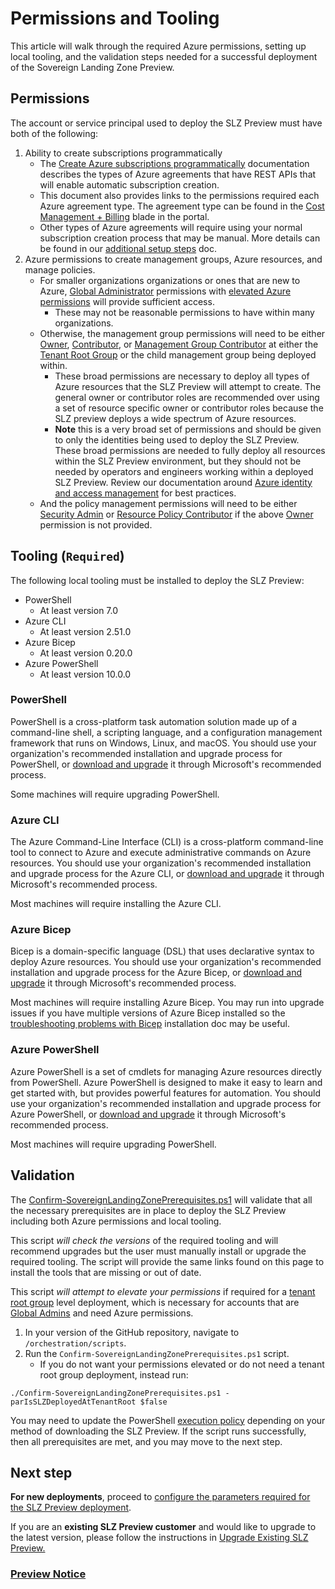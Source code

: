 # Permissions and Tooling

This article will walk through the required Azure permissions, setting up local tooling, and the validation steps needed for a successful deployment of the Sovereign Landing Zone Preview.

## Permissions

The account or service principal used to deploy the SLZ Preview must have both of the following:

1. Ability to create subscriptions programmatically
   * The [Create Azure subscriptions programmatically](https://learn.microsoft.com/azure/cost-management-billing/manage/programmatically-create-subscription) documentation describes the types of Azure agreements that have REST APIs that will enable automatic subscription creation.
   * This document also provides links to the permissions required each Azure agreement type. The agreement type can be found in the [Cost Management + Billing](https://learn.microsoft.com/azure/cost-management-billing/manage/view-all-accounts#check-the-type-of-your-account) blade in the portal.
   * Other types of Azure agreements will require using your normal subscription creation process that may be manual. More details can be found in our [additional setup steps](scenarios/Using-Existing-Subscriptions.md) doc.
2. Azure permissions to create management groups, Azure resources, and manage policies.
   * For smaller organizations organizations or ones that are new to Azure, [Global Administrator](https://learn.microsoft.com/azure/active-directory/roles/permissions-reference#global-administrator) permissions with [elevated Azure permissions](https://learn.microsoft.com/azure/role-based-access-control/elevate-access-global-admin) will provide sufficient access.
     * These may not be reasonable permissions to have within many organizations.
   * Otherwise, the management group permissions will need to be either [Owner](https://learn.microsoft.com/azure/role-based-access-control/built-in-roles#owner), [Contributor](https://learn.microsoft.com/azure/role-based-access-control/built-in-roles#contributor), or [Management Group Contributor](https://learn.microsoft.com/azure/role-based-access-control/built-in-roles#management-group-contributor) at either the [Tenant Root Group](https://learn.microsoft.com/azure/governance/management-groups/overview#hierarchy-of-management-groups-and-subscriptions) or the child management group being deployed within.
     * These broad permissions are necessary to deploy all types of Azure resources that the SLZ Preview will attempt to create. The general owner or contributor roles are recommended over using a set of resource specific owner or contributor roles because the SLZ preview deploys a wide spectrum of Azure resources.
     * **Note** this is a very broad set of permissions and should be given to only the identities being used to deploy the SLZ Preview. These broad permissions are needed to fully deploy all resources within the SLZ Preview environment, but they should not be needed by operators and engineers working within a deployed SLZ Preview. Review our documentation around [Azure identity and access management](https://learn.microsoft.com/azure/security/fundamentals/identity-management-best-practices) for best practices.
   * And the policy management permissions will need to be either [Security Admin](https://learn.microsoft.com/azure/role-based-access-control/built-in-roles#security-admin) or [Resource Policy Contributor](https://learn.microsoft.com/azure/role-based-access-control/built-in-roles#resource-policy-contributor) if the above [Owner](https://learn.microsoft.com/azure/role-based-access-control/built-in-roles#owner) permission is not provided.

## Tooling (`Required`)

The following local tooling must be installed to deploy the SLZ Preview:
* PowerShell
  * At least version 7.0
* Azure CLI
  * At least version 2.51.0
* Azure Bicep
  * At least version 0.20.0
* Azure PowerShell
  * At least version 10.0.0

### PowerShell

PowerShell is a cross-platform task automation solution made up of a command-line shell, a scripting language, and a configuration management framework that runs on Windows, Linux, and macOS. You should use your organization's recommended installation and upgrade process for PowerShell, or [download and upgrade](https://learn.microsoft.com/powershell/scripting/install/installing-powershell-on-windows?view=powershell-7.3) it through Microsoft's recommended process.

Some machines will require upgrading PowerShell.

### Azure CLI

The Azure Command-Line Interface (CLI) is a cross-platform command-line tool to connect to Azure and execute administrative commands on Azure resources. You should use your organization's recommended installation and upgrade process for the Azure CLI, or [download and upgrade](https://learn.microsoft.com/cli/azure/install-azure-cli) it through Microsoft's recommended process.

Most machines will require installing the Azure CLI.

### Azure Bicep

Bicep is a domain-specific language (DSL) that uses declarative syntax to deploy Azure resources. You should use your organization's recommended installation and upgrade process for the Azure Bicep, or [download and upgrade](https://learn.microsoft.com/azure/azure-resource-manager/bicep/install#azure-cli) it through Microsoft's recommended process.

Most machines will require installing Azure Bicep. You may run into upgrade issues if you have multiple versions of Azure Bicep installed so the [troubleshooting problems with Bicep](https://learn.microsoft.com/azure/azure-resource-manager/bicep/installation-troubleshoot#multiple-versions-of-bicep-cli-installed) installation doc may be useful.

### Azure PowerShell

Azure PowerShell is a set of cmdlets for managing Azure resources directly from PowerShell. Azure PowerShell is designed to make it easy to learn and get started with, but provides powerful features for automation. You should use your organization's recommended installation and upgrade process for Azure PowerShell, or [download and upgrade](https://learn.microsoft.com/powershell/azure/install-azure-powershell?view=azps-10.4.1) it through Microsoft's recommended process.

Most machines will require upgrading PowerShell.

## Validation

The [Confirm-SovereignLandingZonePrerequisites.ps1](../orchestration/scripts/Confirm-SovereignLandingZonePrerequisites.ps1) will validate that all the necessary prerequisites are in place to deploy the SLZ Preview including both Azure permissions and local tooling.

This script *will check the versions* of the required tooling and will recommend upgrades but the user must manually install or upgrade the required tooling. The script will provide the same links found on this page to install the tools that are missing or out of date.

This script *will attempt to elevate your permissions* if required for a [tenant root group](https://learn.microsoft.com/azure/governance/management-groups/overview#root-management-group-for-each-directory) level deployment, which is necessary for accounts that are [Global Admins](https://learn.microsoft.com/azure/active-directory/roles/permissions-reference#global-administrator) and need Azure permissions.

1. In your version of the GitHub repository, navigate to `/orchestration/scripts`.
2. Run the `Confirm-SovereignLandingZonePrerequisites.ps1` script.
   * If you do not want your permissions elevated or do not need a tenant root group deployment, instead run:
   
```./Confirm-SovereignLandingZonePrerequisites.ps1 -parIsSLZDeployedAtTenantRoot $false```

You may need to update the PowerShell [execution policy](https://learn.microsoft.com/powershell/module/microsoft.powershell.security/set-executionpolicy?view=powershell-7.3) depending on your method of downloading the SLZ Preview. If the script runs successfully, then all prerequisites are met, and you may move to the next step.

## Next step

**For new deployments**, proceed to [configure the parameters required for the SLZ Preview deployment](07-Deployment-Parameters.md).

If you are an **existing SLZ Preview customer** and would like to upgrade to the latest version, please follow the instructions in [Upgrade Existing SLZ Preview.](06-Upgrade-Existing-SLZ-Preview.md)

### [Preview Notice](./PREVIEW.md)

